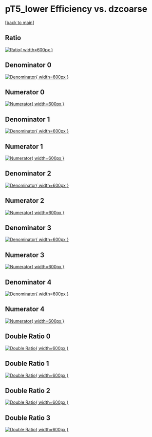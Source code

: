 # pT5_lower Efficiency vs. dzcoarse

[[back to main](./)]



## Ratio

[![Ratio](../mtv/var/pT5_lower_loweta_0_-1_eff_dzcoarse.png){ width=600px }](../mtv/var/pT5_lower_loweta_0_-1_eff_dzcoarse.pdf)

## Denominator 0

[![Denominator](../mtv/den/pT5_lower_loweta_0_-1_eff_dzcoarse_den0.png){ width=600px }](../mtv/den/pT5_lower_loweta_0_-1_eff_dzcoarse_den0.pdf)

## Numerator 0

[![Numerator](../mtv/num/pT5_lower_loweta_0_-1_eff_dzcoarse_num0.png){ width=600px }](../mtv/num/pT5_lower_loweta_0_-1_eff_dzcoarse_num0.pdf)

## Denominator 1

[![Denominator](../mtv/den/pT5_lower_loweta_0_-1_eff_dzcoarse_den1.png){ width=600px }](../mtv/den/pT5_lower_loweta_0_-1_eff_dzcoarse_den1.pdf)

## Numerator 1

[![Numerator](../mtv/num/pT5_lower_loweta_0_-1_eff_dzcoarse_num1.png){ width=600px }](../mtv/num/pT5_lower_loweta_0_-1_eff_dzcoarse_num1.pdf)

## Denominator 2

[![Denominator](../mtv/den/pT5_lower_loweta_0_-1_eff_dzcoarse_den2.png){ width=600px }](../mtv/den/pT5_lower_loweta_0_-1_eff_dzcoarse_den2.pdf)

## Numerator 2

[![Numerator](../mtv/num/pT5_lower_loweta_0_-1_eff_dzcoarse_num2.png){ width=600px }](../mtv/num/pT5_lower_loweta_0_-1_eff_dzcoarse_num2.pdf)

## Denominator 3

[![Denominator](../mtv/den/pT5_lower_loweta_0_-1_eff_dzcoarse_den3.png){ width=600px }](../mtv/den/pT5_lower_loweta_0_-1_eff_dzcoarse_den3.pdf)

## Numerator 3

[![Numerator](../mtv/num/pT5_lower_loweta_0_-1_eff_dzcoarse_num3.png){ width=600px }](../mtv/num/pT5_lower_loweta_0_-1_eff_dzcoarse_num3.pdf)

## Denominator 4

[![Denominator](../mtv/den/pT5_lower_loweta_0_-1_eff_dzcoarse_den4.png){ width=600px }](../mtv/den/pT5_lower_loweta_0_-1_eff_dzcoarse_den4.pdf)

## Numerator 4

[![Numerator](../mtv/num/pT5_lower_loweta_0_-1_eff_dzcoarse_num4.png){ width=600px }](../mtv/num/pT5_lower_loweta_0_-1_eff_dzcoarse_num4.pdf)

## Double Ratio 0

[![Double Ratio](../mtv/ratio/pT5_lower_loweta_0_-1_eff_dzcoarse_ratio0.png){ width=600px }](../mtv/ratio/pT5_lower_loweta_0_-1_eff_dzcoarse_ratio0.pdf)

## Double Ratio 1

[![Double Ratio](../mtv/ratio/pT5_lower_loweta_0_-1_eff_dzcoarse_ratio1.png){ width=600px }](../mtv/ratio/pT5_lower_loweta_0_-1_eff_dzcoarse_ratio1.pdf)

## Double Ratio 2

[![Double Ratio](../mtv/ratio/pT5_lower_loweta_0_-1_eff_dzcoarse_ratio2.png){ width=600px }](../mtv/ratio/pT5_lower_loweta_0_-1_eff_dzcoarse_ratio2.pdf)

## Double Ratio 3

[![Double Ratio](../mtv/ratio/pT5_lower_loweta_0_-1_eff_dzcoarse_ratio3.png){ width=600px }](../mtv/ratio/pT5_lower_loweta_0_-1_eff_dzcoarse_ratio3.pdf)

